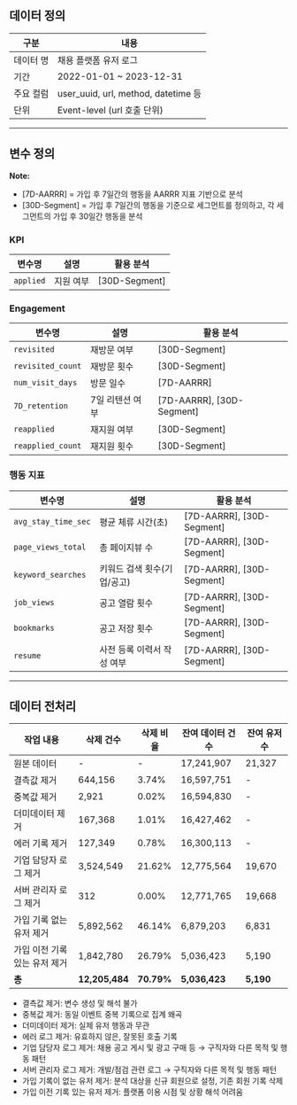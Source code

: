 ## 데이터 정의

| 구분 | 내용 |
| --- | --- |
| 데이터 명 | 채용 플랫폼 유저 로그 |
| 기간 | 2022-01-01 ~ 2023-12-31 |
| 주요 컬럼 | user_uuid, url, method, datetime 등 |
| 단위 | Event-level (url 호출 단위) |

---

## 변수 정의

**Note:**  
- [7D-AARRR] = 가입 후 7일간의 행동을 AARRR 지표 기반으로 분석  
- [30D-Segment] = 가입 후 7일간의 행동을 기준으로 세그먼트를 정의하고, 각 세그먼트의 가입 후 30일간 행동을 분석
  
### KPI
| 변수명 | 설명 | 활용 분석 |
| --- | --- | --- |
| `applied` | 지원 여부 | [30D-Segment] |

### Engagement
| 변수명 | 설명 | 활용 분석 |
| --- | --- | --- |
| `revisited` | 재방문 여부 | [30D-Segment] |
| `revisited_count` | 재방문 횟수 | [30D-Segment] |
| `num_visit_days` | 방문 일수 | [7D-AARRR] |
| `7D_retention` | 7일 리텐션 여부 | [7D-AARRR], [30D-Segment] |
| `reapplied` | 재지원 여부 | [30D-Segment] |
| `reapplied_count` | 재지원 횟수 | [30D-Segment] |

### 행동 지표
| 변수명 | 설명 | 활용 분석 |
| --- | --- | --- |
| `avg_stay_time_sec` | 평균 체류 시간(초) | [7D-AARRR], [30D-Segment] |
| `page_views_total` | 총 페이지뷰 수 | [7D-AARRR], [30D-Segment] |
| `keyword_searches` | 키워드 검색 횟수(기업/공고) | [7D-AARRR], [30D-Segment] |
| `job_views` | 공고 열람 횟수 | [7D-AARRR], [30D-Segment] |
| `bookmarks` | 공고 저장 횟수 | [7D-AARRR], [30D-Segment] |
| `resume` | 사전 등록 이력서 작성 여부 | [7D-AARRR], [30D-Segment] |

---

## 데이터 전처리

| 작업 내용 | 삭제 건수 | 삭제 비율 | 잔여 데이터 건수 | 잔여 유저 수 |
| --- | --- | --- | --- | --- |
| 원본 데이터 | - | - | 17,241,907 | 21,327 |
| 결측값 제거 | 644,156 | 3.74% | 16,597,751 | - |
| 중복값 제거 | 2,921 | 0.02% | 16,594,830 | - |
| 더미데이터 제거 | 167,368 | 1.01% | 16,427,462 | - |
| 에러 기록 제거 | 127,349 | 0.78% | 16,300,113 | - |
| 기업 담당자 로그 제거 | 3,524,549 | 21.62% | 12,775,564 | 19,670 |
| 서버 관리자 로그 제거 | 312 | 0.00% | 12,771,765 | 19,668 |
| 가입 기록 없는 유저 제거 | 5,892,562 | 46.14% | 6,879,203 | 6,831 |
| 가입 이전 기록 있는 유저 제거 | 1,842,780 | 26.79% | 5,036,423 | 5,190 |
| **총** | **12,205,484** | **70.79%** | **5,036,423** | **5,190** |

- 결측값 제거: 변수 생성 및 해석 불가
- 중복값 제거: 동일 이벤트 중복 기록으로 집계 왜곡
- 더미데이터 제거: 실제 유저 행동과 무관
- 에러 로그 제거: 유효하지 않은, 잘못된 호출 기록
- 기업 담당자 로그 제거: 채용 공고 게시 및 광고 구매 등 → 구직자와 다른 목적 및 행동 패턴
- 서버 관리자 로그 제거: 개발/점검 관련 로그 → 구직자와 다른 목적 및 행동 패턴
- 가입 기록이 없는 유저 제거: 분석 대상을 신규 회원으로 설정, 기존 회원 기록 삭제
- 가입 이전 기록 있는 유저 제거:  플랫폼 이용 시점 및 상황 해석 어려움
